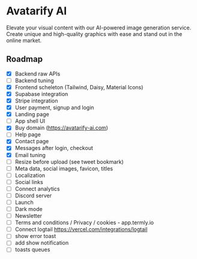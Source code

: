 # Avatarify AI

Elevate your visual content with our AI-powered image generation service. Create unique and high-quality graphics with ease and stand out in the online market.

## Roadmap

- [x] Backend raw APIs
- [ ] Backend tuning
- [x] Frontend scheleton (Tailwind, Daisy, Material Icons)
- [x] Supabase integration
- [x] Stripe integration
- [x] User payment, signup and login
- [x] Landing page
- [ ] App shell UI
- [x] Buy domain (https://avatarify-ai.com)
- [ ] Help page
- [x] Contact page
- [x] Messages after login, checkout
- [x] Email tuning
- [ ] Resize before upload (see tweet bookmark)
- [ ] Meta data, social images, favicon, titles
- [ ] Localization
- [ ] Social links
- [ ] Connect analytics
- [ ] Discord server
- [ ] Launch
- [ ] Dark mode
- [ ] Newsletter
- [ ] Terms and conditions / Privacy / cookies - app.termly.io
- [ ] Connect logtail https://vercel.com/integrations/logtail
- [ ] show error toast
- [ ] add show notification
- [ ] toasts queues
